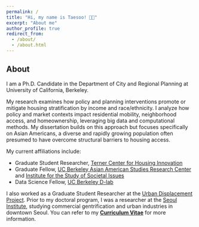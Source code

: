 ```yaml
---
permalink: /
title: "Hi, my name is Taesoo! 👋🏻"
excerpt: "About me"
author_profile: true
redirect_from: 
  - /about/
  - /about.html
---
```


## About
I am a Ph.D. Candidate in the Department of City and Regional Planning at University of California, Berkeley.

My research examines how policy and planning interventions promote or mitigate housing stratification by income and race/ethnicity. I analyze how policy and market contexts impact residential mobility, neighborhood access, and homeownership, leveraging big data and computational methods. My dissertation builds on this approach but focuses specifically on Asian Americans, a diverse and rapidly growing population often presumed to have overcome structural barriers to housing access.

My current affiliations include:
- Graduate Student Researcher, [Terner Center for Housing Innovation](https://ternercenter.berkeley.edu/)
- Graduate Fellow, [UC Berkeley Asian American Studies Research Center](https://issi.berkeley.edu/aarc) and [Institute for the Study of Societal Issues](https://issi.berkeley.edu/)
- Data Science Fellow, [UC Berkeley D-lab](https://dlab.berkeley.edu/)

I also worked as a Graduate Student Researcher at the [Urban Displacement Project](https://www.urbandisplacement.org/). Prior to my doctoral program, I was a researcher at the [Seoul Institute](https://global.si.re.kr/), studying commercial gentrification and urban industries in downtown Seoul. You can refer to my [**Curriculum Vitae**](https://taesoosong.github.io/academic_cv/song_taesoo_cv.pdf) for more information.
